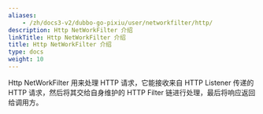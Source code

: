 ```yaml
---
aliases:
    - /zh/docs3-v2/dubbo-go-pixiu/user/networkfilter/http/
description: Http NetWorkFilter 介绍
linkTitle: Http NetWorkFilter 介绍
title: Http NetWorkFilter 介绍
type: docs
weight: 10
---
```



Http NetWorkFilter 用来处理 HTTP 请求，它能接收来自 HTTP Listener 传递的 HTTP 请求，然后将其交给自身维护的 HTTP Filter 链进行处理，最后将响应返回给调用方。